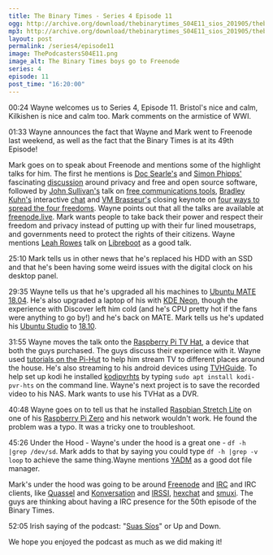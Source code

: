 ```yaml
---
title: The Binary Times - Series 4 Episode 11
ogg: http://archive.org/download/thebinarytimes_S04E11_sios_201905/thebinarytimes_S04E11_sios.ogg
mp3: http://archive.org/download/thebinarytimes_S04E11_sios_201905/thebinarytimes_S04E11_sios.mp3 
layout: post
permalink: /series4/episode11
image: ThePodcastersS04E11.png
image_alt: The Binary Times boys go to Freenode
series: 4
episode: 11
post_time: "16:20:00"
---
```

00:24 Wayne welcomes us to Series 4, Episode 11. Bristol's nice and calm, Kilkishen is nice and calm too. Mark comments on the armistice of WWI.

01:33 Wayne announces the fact that Wayne and Mark went to Freenode last weekend, as well as the fact that the Binary Times is at its 49th Episode!

Mark goes on to speak about Freenode and mentions some of the highlight talks for him. The first he mentions is [Doc Searle's](http://searls.com/) and [Simon Phipps'](https://webmink.com/about/) fascinating [discussion](https://www.youtube.com/watch?v=oOFuQLTVdZc&list=PLsYAJYM22VA2NMo61bxIXowgXXHufwPm8&index=6&t=0s) around privacy and free and open source software, followed by [John Sullivan's](https://www.fsf.org/about/staff-and-board) talk on [free communications tools](https://www.youtube.com/watch?v=rnzs2W8LPB4&list=PLsYAJYM22VA2NMo61bxIXowgXXHufwPm8&index=7&t=0s), [Bradley Kuhn's](http://www.ebb.org/bkuhn/) interactive [chat](https://www.youtube.com/watch?v=PLJjAupCMUg&list=PLsYAJYM22VA2NMo61bxIXowgXXHufwPm8&index=10&t=0s) and [VM Brasseur's](https://www.vmbrasseur.com/about/) closing keynote on [four ways to spread the four freedoms](https://www.youtube.com/watch?v=yV9Vt4knqsc&list=PLsYAJYM22VA2NMo61bxIXowgXXHufwPm8&index=21&t=0s). Wayne points out that all the talks are available at [freenode.live](https://www.youtube.com/playlist?list=PLsYAJYM22VA2NMo61bxIXowgXXHufwPm8). Mark wants people to take back their power and respect their freedom and privacy instead of putting up with their fur lined mousetraps, and governments need to protect the rights of their citizens. Wayne mentions [Leah Rowes](https://vimuser.org/) talk on <a href="https://www.youtube.com/watch?v=oGc4tAR36yo&list=PLsYAJYM22VA2NMo61bxIXowgXXHufwPm8&index=2&t=0s">Libreboot</a> as a good talk.

25:10 Mark tells us in other news that he's replaced his HDD with an SSD and that he's been having some weird issues with the digital clock on his desktop panel.

29:35 Wayne tells us that he's upgraded all his machines to [Ubuntu MATE 18.04](https://ubuntu-mate.org/blog/ubuntu-mate-bionic-final-release/). He's also upgraded a laptop of his with [KDE Neon](https://neon.kde.org/), though the experience with Discover left him cold (and he's CPU pretty hot if the fans were anything to go by!) and he's back on MATE. Mark tells us he's updated his [Ubuntu Studio](https://ubuntustudio.org) to [18.10](https://ubuntustudio.org/2018/10/ubuntu-studio-18-10-released/).

31:55 Wayne moves the talk onto the [Raspberry Pi TV Hat](https://www.raspberrypi.org/products/raspberry-pi-tv-hat/), a device that both the guys purchased. The guys discuss their experience with it. Wayne used [tutorials on the Pi-Hut](https://thepihut.com/blogs/raspberry-pi-tutorials/how-to-stream-digital-tv-with-the-raspberry-pi-tv-hat) to help him stream TV to different places around the house. He's also streaming to his android devices using [TVHGuide](https://f-droid.org/en/packages/org.tvheadend.tvhguide/). To help set up kodi he installed [kodipvrhts](https://github.com/kodi-pvr/pvr.hts) by typing `sudo apt install kodi-pvr-hts` on the command line. Wayne's next project is to save the recorded video to his NAS. Mark wants to use his TVHat as a DVR.

40:48 Wayne goes on to tell us that he installed [Raspbian Stretch Lite](https://www.raspberrypi.org/downloads/raspbian/) on one of his [Raspberry Pi Zero](https://www.raspberrypi.org/products/raspberry-pi-zero/) and his network wouldn't work. He found the problem was a typo. It was a tricky one to troubleshoot.

45:26 Under the Hood - Wayne's under the hood is a great one - `df -h |grep /dev/sd`. Mark adds to that by saying you could type `df -h |grep -v loop` to achieve the same thing.Wayne mentions [YADM](https://thelocehiliosan.github.io/yadm/) as a good dot file manager.

Mark's under the hood was going to be around [Freenode](https://freenode.net/) and [IRC](http://www.irc.org/) and IRC clients, like [Quassel](https://quassel-irc.org/) and [Konversation](https://konversation.kde.org/) and [IRSSI](https://irssi.org/), [hexchat](https://hexchat.github.io/) and [smuxi](https://smuxi.im/). The guys are thinking about having a IRC presence for the 50th episode of the Binary Times.

52:05 Irish saying of the podcast: "[Suas S&iacute;os](https://www.youtube.com/watch?v=O65dCPNOnxc)" or Up and Down.

We hope you enjoyed the podcast as much as we did making it!